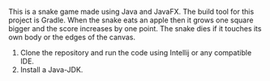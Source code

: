This is a snake game made using Java and JavaFX. The build tool for this project is Gradle. When the snake eats an apple then it grows one square bigger and the score increases by one point. The snake dies if it touches its own body or the edges of the canvas.

1. Clone the repository and run the code using Intellij or any compatible IDE.
2. Install a Java-JDK.

